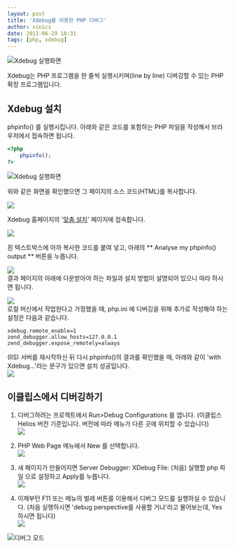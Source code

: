 ```yaml
---
layout: post
title: 'Xdebug를 이용한 PHP 디버그'
author: xinics
date: 2011-06-29 18:31
tags: [php, xdebug]
---
```


![Xdebug 실행화면](/files/2011/06/29/1.png)

Xdebug는 PHP 프로그램을 한 줄씩 실행시키며(line by line) 디버깅할 수 있는 PHP 확장 프로그램입니다.   

## Xdebug 설치

phpinfo() 를 실행시킵니다. 아래와 같은 코드를 포함하는 PHP 파일을 작성해서 브라우저에서 접속하면 됩니다.
   
```php
<?php
	phpinfo();
?>
```
   
![Xdebug 실행화면](/files/2011/06/29/2.png)

위와 같은 화면을 확인했으면 그 페이지의 소스 코드(HTML)를 복사합니다.
   
![](/files/2011/06/29/3.png)

Xdebug 홈페이지의 '[맞춤 설치](http://www.xdebug.org/find-binary.php)' 페이지에 접속합니다.

![](/files/2011/06/29/4.png)   

흰 텍스트박스에 아까 복사한 코드를 붙여 넣고, 아래의 ** Analyse my phpinfo() output ** 버튼을 누릅니다.   
   
![](/files/2011/06/29/5.png)   
결과 페이지의 아래에 다운받아야 하는 파일과 설치 방법이 설명되어 있으니 따라 하시면 됩니다.   
   
![](/files/2011/06/29/6.png)   
로컬 머신에서 작업한다고 가정했을 때, php.ini 에 디버깅을 위해 추가로 작성해야 하는 설정은 다음과 같습니다.   

```
xdebug.remote_enable=1
zend_debugger.allow_hosts=127.0.0.1
zend_debugger.expose_remotely=always
```

(IIS) 서버를 재시작하신 뒤 다시 phpinfo()의 결과를 확인했을 때, 아래와 같이 'with Xdebug…'라는 문구가 있으면 설치 성공입니다.   
![](/files/2011/06/29/7.png)  

   

## 이클립스에서 디버깅하기

1. 디버그하려는 프로젝트에서 Run>Debug Configurations 를 엽니다. (이클립스 Helios 버전 기준입니다. 버전에 따라 메뉴가 다른 곳에 위치할 수 있습니다)   
![](/files/2011/06/29/8.png)  

2. PHP Web Page 메뉴에서 New 를 선택합니다.   
![](/files/2011/06/29/9.png)  


3. 새 페이지가 만들어지면
Server Debugger: XDebug
File: (처음) 실행할 php 파일
으로 설정하고 Apply를 누릅니다.   
![](/files/2011/06/29/10.png)  

4. 이제부턴 F11 또는 메뉴의 벌레 버튼를 이용해서 디버그 모드를 실행하실 수 있습니다.
(처음 실행하시면 'debug perspective를 사용할 거냐'라고 물어보는데, Yes 하시면 됩니다)   
![](/files/2011/06/29/11.png)  


![디버그 모드](/files/2011/06/29/11.png)  
